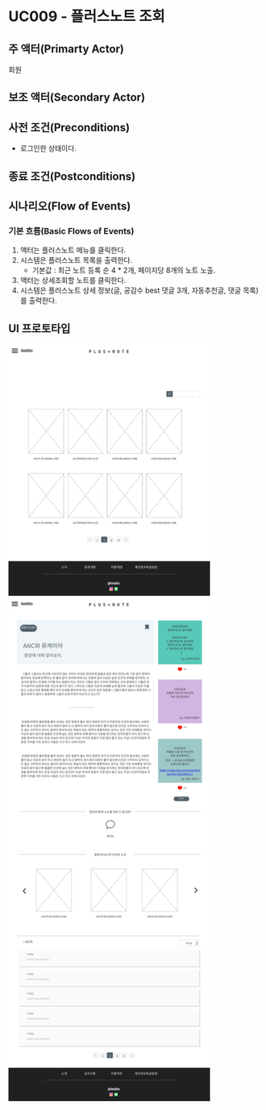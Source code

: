 # UC009 - 플러스노트 조회


## 주 액터(Primarty Actor)
회원


## 보조 액터(Secondary Actor)

## 사전 조건(Preconditions)
- 로그인한 상태이다.


## 종료 조건(Postconditions)


## 시나리오(Flow of Events)

### 기본 흐름(Basic Flows of Events)
1. 액터는 플러스노트 메뉴를 클릭한다.
2. 시스템은 플러스노트 목록을 출력한다.
    - 기본값 : 최근 노트 등록 순 4 * 2개, 페이지당 8개의 노트 노출.
3. 액터는 상세조회할 노트를 클릭한다.
4. 시스템은 플러스노트 상세 정보(글, 공감수 best 댓글 3개, 자동추천글, 댓글 목록)를 출력한다.

## UI 프로토타입

<img src="./images/noteList.png" width="400" height="500">
<img src="./images/noteDetail.png" width="400" height="1000">




